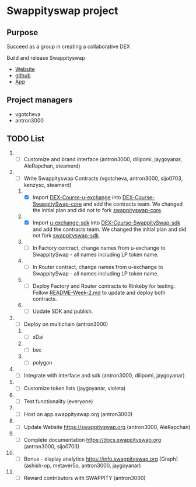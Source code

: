 # Swappityswap project

## Purpose
Succeed as a group in creating a collaborative DEX

Build and release Swappityswap
  * [Website](https://swappityswap.org)
  * [github](https://github.com/swappityswap)
  * [App](https://app.swappityswap.org)

## Project managers
- vgotcheva
- antron3000

## TODO List
1. - [ ] Customize and brand interface (antron3000, dilipomi, jaygoyanar, AleRapchan, steamerd)
1. - [ ] Write Swappityswap Contracts (vgotcheva, antron3000, sijo0703, kenzysc, steamerd)
   1. - [x] Import [DEX-Course-u-exchange](https://github.com/BlockDevsUnited/DEX-Course-u-exchange) into [DEX-Course-SwappitySwap-core](https://github.com/BlockDevsUnited/DEX-Course-SwappitySwap-core) and add the contracts team. We changed the initial plan and did not to fork [swappityswap-core](https://github.com/SwappitySwap/swappityswap-core). 
   1. - [X] Import [u-exchange-sdk](https://github.com/UdotCASH/u-exchange-sdk) into [DEX-Course-SwappitySwap-sdk](https://github.com/BlockDevsUnited/DEX-Course-SwappitySwap-core) and add the contracts team. We changed the initial plan and did not fork [swappityswap-sdk](https://github.com/SwappitySwap/swappityswap-sdk).
   1. - [ ] In Factory contract, change names from u-exchange to SwappitySwap - all names including LP token name. 
   1. - [ ] In Router contract, change names from u-exchange to SwappitySwap - all names including LP token name. 
   1. - [ ] Deploy Factory and Router contracts to Rinkeby for testing. Follow [README-Week-2.md](README-Week-2.md) to update and deploy both contracts.
   1. - [ ] Update SDK and publish. 
1. - [ ] Deploy on multichain (antron3000)
   1. - [ ] xDai
   1. - [ ] bsc
   1. - [ ] polygon
1. - [ ] Integrate with interface and sdk (antron3000, dilipomi, jaygoyanar)
1. - [ ] Customize token lists (jaygoyanar, violeta)
1. - [ ] Test functionality (everyone)
1. - [ ] Host on app.swappityswap.org (antron3000)
1. - [ ] Update Website https://swappityswap.org (antron3000, AleRapchan)
1. - [ ] Complete documentation https://docs.swappityswap.org (antron3000, sijo0703)
1. - [ ] Bonus - display analytics https://info.swappityswap.org [Graph] (ashish-op, metaver5o, antron3000, jaygoyanar)
1. - [ ] Reward contributors with SWAPPITY (antron3000)

